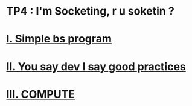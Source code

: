 # TP4 : I'm Socketing, r u soketin ?

# [I. Simple bs program](./1_simple_bs_program/README.md)

# [II. You say dev I say good practices](./2_good_practices/README.md)

# [III. COMPUTE](./3_compute/README.md)

